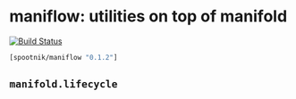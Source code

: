 maniflow: utilities on top of manifold
======================================

[![Build Status](https://secure.travis-ci.org/pyr/maniflow.png)](http://travis-ci.org/pyr/maniflow)

```clojure
[spootnik/maniflow "0.1.2"]
```

## `manifold.lifecycle`


